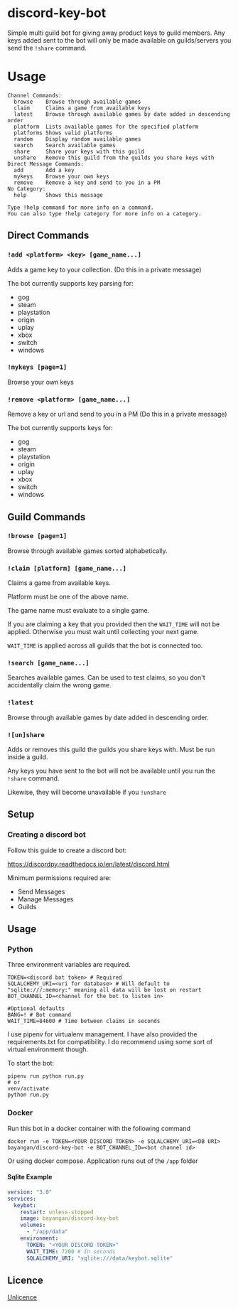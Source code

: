 # discord-key-bot

Simple multi guild bot for giving away product keys to guild members. Any keys added sent to the bot will only be made available on guilds/servers you send the `!share` command.

# Usage

```
Channel Commands:
  browse    Browse through available games
  claim     Claims a game from available keys
  latest    Browse through available games by date added in descending order
  platform  Lists available games for the specified platform
  platforms Shows valid platforms
  random    Display random available games
  search    Search available games
  share     Share your keys with this guild
  unshare   Remove this guild from the guilds you share keys with
Direct Message Commands:
  add       Add a key
  mykeys    Browse your own keys
  remove    Remove a key and send to you in a PM
No Category:
  help      Shows this message

Type !help command for more info on a command.
You can also type !help category for more info on a category.
```

## Direct Commands

### `!add <platform> <key> [game_name...]`

Adds a game key to your collection. (Do this in a private message)

The bot currently supports key parsing for:
- gog
- steam
- playstation
- origin
- uplay
- xbox
- switch
- windows

### `!mykeys [page=1]`

Browse your own keys

### `!remove <platform> [game_name...]`

Remove a key or url and send to you in a PM (Do this in a private message)

The bot currently supports keys for:
- gog
- steam
- playstation
- origin
- uplay
- xbox
- switch
- windows


## Guild Commands

### `!browse [page=1]`

Browse through available games sorted alphabetically.

### `!claim [platform] [game_name...]`

Claims a game from available keys.

Platform must be one of the above name.

The game name must evaluate to a single game. 

If you are claiming a key that you provided then the `WAIT_TIME` will not be applied. Otherwise you must wait until collecting your next game.

`WAIT_TIME` is applied across all guilds that the bot is connected too.

### `!search [game_name...]`

Searches available games. Can be used to test claims, so you don't accidentally claim the wrong game.

### `!latest`

 Browse through available games by date added in descending order.

### `![un]share`

Adds or removes this guild the guilds you share keys with. Must be run inside a guild.

Any keys you have sent to the bot will not be available until you run the `!share` command.

Likewise, they will become unavailable if you `!unshare`

## Setup

### Creating a discord bot

Follow this guide to create a discord bot:

https://discordpy.readthedocs.io/en/latest/discord.html

Minimum permissions required are:
- Send Messages
- Manage Messages
- Guilds

## Usage

### Python

Three environment variables are required.

```shell
TOKEN=<discord bot token> # Required
SQLALCHEMY_URI=<uri for database> # Will default to "sqlite:///:memory:" meaning all data will be lost on restart
BOT_CHANNEL_ID=<channel for the bot to listen in>

#Optional defaults
BANG=! # Bot command
WAIT_TIME=84600 # Time between claims in seconds
```

I use pipenv for virtualenv management. I have also provided the requirements.txt for compatibility. I do recommend using some sort of virtual environment though.

To start the bot:

```shell
pipenv run python run.py
# or
venv/activate
python run.py
```

### Docker

Run this bot in a docker container with the following command

```shell
docker run -e TOKEN=<YOUR DISCORD TOKEN> -e SQLALCHEMY_URI=<DB URI> bayangan/discord-key-bot -e BOT_CHANNEL_ID=<bot channel id>
```

Or using docker compose. Application runs out of the `/app` folder

#### Sqlite Example

```yaml
version: "3.0"
services:
  keybot:
    restart: unless-stopped
    image: bayangan/discord-key-bot
    volumes:
      - "/app/data"
    environment:
      TOKEN: "<YOUR DISCORD TOKEN>"
      WAIT_TIME: 7200 # In seconds
      SQLALCHEMY_URI: "sqlite:///data/keybot.sqlite"
```

## Licence

[Unlicence](LICENCE)
